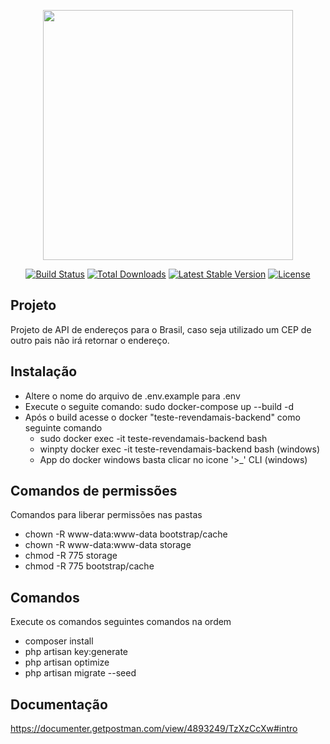 <p align="center"><a href="https://laravel.com" target="_blank"><img src="https://raw.githubusercontent.com/laravel/art/master/logo-lockup/5%20SVG/2%20CMYK/1%20Full%20Color/laravel-logolockup-cmyk-red.svg" width="400"></a></p>

<p align="center">
<a href="https://travis-ci.org/laravel/framework"><img src="https://travis-ci.org/laravel/framework.svg" alt="Build Status"></a>
<a href="https://packagist.org/packages/laravel/framework"><img src="https://img.shields.io/packagist/dt/laravel/framework" alt="Total Downloads"></a>
<a href="https://packagist.org/packages/laravel/framework"><img src="https://img.shields.io/packagist/v/laravel/framework" alt="Latest Stable Version"></a>
<a href="https://packagist.org/packages/laravel/framework"><img src="https://img.shields.io/packagist/l/laravel/framework" alt="License"></a>
</p>

## Projeto
Projeto de API de endereços para o Brasil, caso seja utilizado um CEP de outro pais não irá retornar o endereço.


## Instalação
* Altere o nome do arquivo de .env.example para .env
* Execute o seguite comando: sudo docker-compose up --build -d
* Após o build acesse o docker "teste-revendamais-backend" como seguinte comando
    * sudo docker exec -it teste-revendamais-backend bash
    * winpty docker exec -it teste-revendamais-backend bash (windows)
    * App do docker windows basta clicar no icone '>_' CLI (windows)

## Comandos de permissões
Comandos para liberar permissões nas pastas

* chown -R www-data:www-data bootstrap/cache
* chown -R www-data:www-data storage
* chmod -R 775 storage
* chmod -R 775 bootstrap/cache

## Comandos
Execute os comandos seguintes comandos na ordem

* composer install
* php artisan key:generate
* php artisan optimize
* php artisan migrate --seed

## Documentação
https://documenter.getpostman.com/view/4893249/TzXzCcXw#intro

